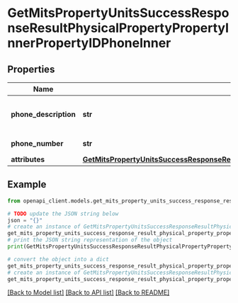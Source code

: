 # GetMitsPropertyUnitsSuccessResponseResultPhysicalPropertyPropertyInnerPropertyIDPhoneInner


## Properties

Name | Type | Description | Notes
------------ | ------------- | ------------- | -------------
**phone_description** | **str** | Description of the phone number | [optional] 
**phone_number** | **str** | Phone number | [optional] 
**attributes** | [**GetMitsPropertyUnitsSuccessResponseResultPhysicalPropertyPropertyInnerPropertyIDPhoneInnerAttributes**](GetMitsPropertyUnitsSuccessResponseResultPhysicalPropertyPropertyInnerPropertyIDPhoneInnerAttributes.md) |  | [optional] 

## Example

```python
from openapi_client.models.get_mits_property_units_success_response_result_physical_property_property_inner_property_id_phone_inner import GetMitsPropertyUnitsSuccessResponseResultPhysicalPropertyPropertyInnerPropertyIDPhoneInner

# TODO update the JSON string below
json = "{}"
# create an instance of GetMitsPropertyUnitsSuccessResponseResultPhysicalPropertyPropertyInnerPropertyIDPhoneInner from a JSON string
get_mits_property_units_success_response_result_physical_property_property_inner_property_id_phone_inner_instance = GetMitsPropertyUnitsSuccessResponseResultPhysicalPropertyPropertyInnerPropertyIDPhoneInner.from_json(json)
# print the JSON string representation of the object
print(GetMitsPropertyUnitsSuccessResponseResultPhysicalPropertyPropertyInnerPropertyIDPhoneInner.to_json())

# convert the object into a dict
get_mits_property_units_success_response_result_physical_property_property_inner_property_id_phone_inner_dict = get_mits_property_units_success_response_result_physical_property_property_inner_property_id_phone_inner_instance.to_dict()
# create an instance of GetMitsPropertyUnitsSuccessResponseResultPhysicalPropertyPropertyInnerPropertyIDPhoneInner from a dict
get_mits_property_units_success_response_result_physical_property_property_inner_property_id_phone_inner_from_dict = GetMitsPropertyUnitsSuccessResponseResultPhysicalPropertyPropertyInnerPropertyIDPhoneInner.from_dict(get_mits_property_units_success_response_result_physical_property_property_inner_property_id_phone_inner_dict)
```
[[Back to Model list]](../README.md#documentation-for-models) [[Back to API list]](../README.md#documentation-for-api-endpoints) [[Back to README]](../README.md)


